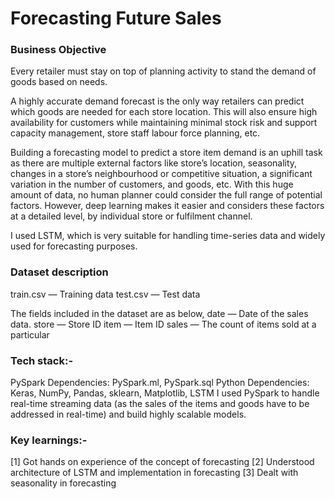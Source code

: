 # Forecasting Future Sales
### Business Objective
Every retailer must stay on top of planning activity to stand the demand of goods based on needs.

A highly accurate demand forecast is the only way retailers can predict which goods are needed for each store location. This will also ensure high availability for customers while maintaining minimal stock risk and support capacity management, store staff labour force planning, etc.

Building a forecasting model to predict a store item demand is an uphill task as there are multiple external factors like store’s location, seasonality, changes in a store’s neighbourhood or competitive situation, a significant variation in the number of customers, and goods, etc. With this huge amount of data, no human planner could consider the full range of potential factors. However, deep learning makes it easier and considers these factors at a detailed level, by individual store or fulfilment channel.

I used LSTM, which is very suitable for handling time-series data and widely used for forecasting purposes.

### Dataset description
train.csv — Training data
test.csv — Test data

The fields included in the dataset are as below,
date — Date of the sales data.
store — Store ID
item — Item ID
sales — The count of items sold at a particular

### Tech stack:-
PySpark Dependencies: PySpark.ml, PySpark.sql
Python Dependencies: Keras, NumPy, Pandas, sklearn, Matplotlib, LSTM
I used PySpark to handle real-time streaming data (as the sales of the items and goods have to be addressed in real-time) and build highly scalable models.

### Key learnings:-
[1] Got hands on experience of the concept of forecasting
[2] Understood architecture of LSTM and implementation in forecasting
[3] Dealt with seasonality in forecasting
